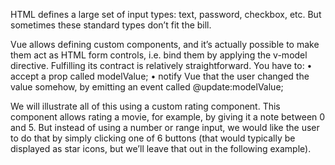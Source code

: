 HTML defines a large set of input types: text, password, checkbox, etc. But sometimes these
standard types don’t fit the bill.

Vue allows defining custom components, and it’s actually possible to make them act as HTML form
controls, i.e. bind them by applying the v-model directive.
Fulfilling its contract is relatively straightforward. You have to:
• accept a prop called modelValue;
• notify Vue that the user changed the value somehow, by emitting an event called
@update:modelValue;

We will illustrate all of this using a custom rating component. This component allows rating a
movie, for example, by giving it a note between 0 and 5. But instead of using a number or range input,
we would like the user to do that by simply clicking one of 6 buttons (that would typically be
displayed as star icons, but we’ll leave that out in the following example).

